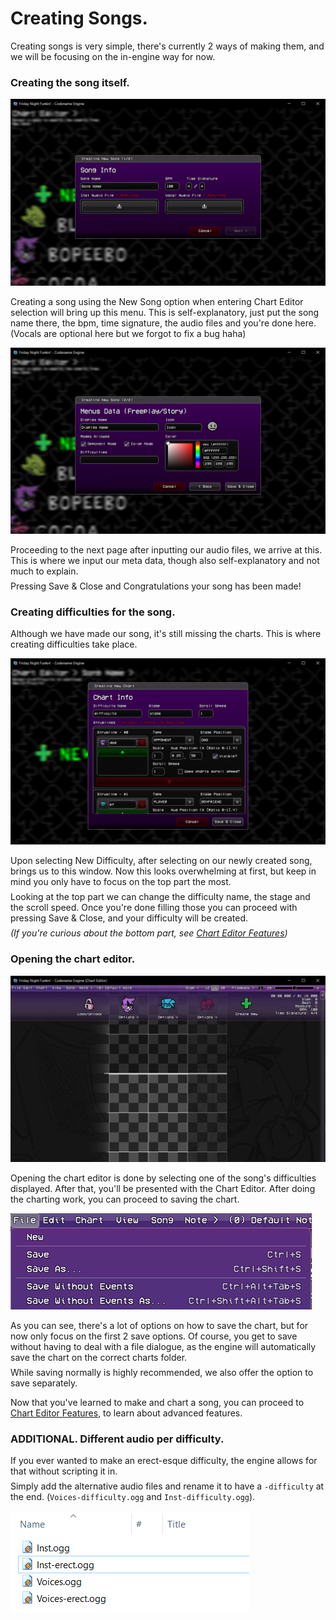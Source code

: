 <style> 
    br {
            display: block;
            content: "";
            margin-top: 7px;
    }
</style>
# Creating Songs.

Creating songs is very simple, there's currently 2 ways of making them, and we will be focusing on the in-engine way for now.

### Creating the song itself.

![alt text](index.png)

Creating a song using the New Song option when entering Chart Editor selection will bring up this menu. This is self-explanatory, just put the song name there, the bpm, time signature, the audio files and you're done here.
(Vocals are optional here but we forgot to fix a bug haha)

![alt text](index-1.png)

Proceeding to the next page after inputting our audio files, we arrive at this. This is where we input our meta data, though also self-explanatory and not much to explain. <br>
Pressing Save & Close and Congratulations your song has been made!

### Creating difficulties for the song.

Although we have made our song, it's still missing the charts. This is where creating difficulties take place.

![alt text](index-2.png)

Upon selecting New Difficulty, after selecting on our newly created song, brings us to this window. Now this looks overwhelming at first, but keep in mind you only have to focus on the top part the most. <br> Looking at the top part we can change the difficulty name, the stage and the scroll speed. Once you're done filling those you can proceed with pressing Save & Close, and your difficulty will be created. <br> <i>(If you're curious about the bottom part, see <a href="Chart Editor Features.md">Chart Editor Features</a>)</i>

### Opening the chart editor.

![alt text](index-3.png)

Opening the chart editor is done by selecting one of the song's difficulties displayed. After that, you'll be presented with the Chart Editor. After doing the charting work, you can proceed to saving the chart.

![alt text](index-4.png)

As you can see, there's a lot of options on how to save the chart, but for now only focus on the first 2 save options. Of course, you get to save without having to deal with a file dialogue, as the engine will automatically save the chart on the correct charts folder. <br> While saving normally is highly recommended, we also offer the option to save separately.

Now that you've learned to make and chart a song, you can proceed to <a href="Chart Editor Features.md">Chart Editor Features</a>, to learn about advanced features.

### ADDITIONAL. Different audio per difficulty.

If you ever wanted to make an erect-esque difficulty, the engine allows for that without scripting it in. <br> Simply add the alternative audio files and rename it to have a ``-difficulty`` at the end. (``Voices-difficulty.ogg`` and ``Inst-difficulty.ogg``).

![alt text](index-5.png)